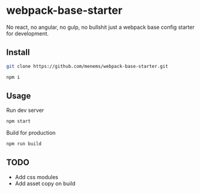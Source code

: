 # webpack-base-starter

No react, no angular, no gulp, no bullshit just a webpack base config starter for development.

## Install

```bash
git clone https://github.com/menems/webpack-base-starter.git
```

```bash
npm i
```

## Usage

Run dev server

```bash
npm start
```
Build for production

```bash
npm run build
```

## TODO
- Add css modules
- Add asset copy on build